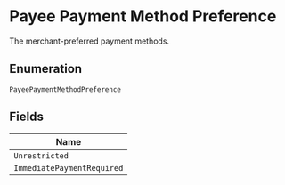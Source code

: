 
# Payee Payment Method Preference

The merchant-preferred payment methods.

## Enumeration

`PayeePaymentMethodPreference`

## Fields

| Name |
|  --- |
| `Unrestricted` |
| `ImmediatePaymentRequired` |

